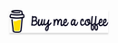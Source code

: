 <a href="https://www.buymeacoffee.com/aryama13" target="_blank"><img src="https://github.com/aryamasinha/aryamasinha/blob/main/img.png?raw=true" alt="Buy Me A Coffee" style="height: 41px !important;width: 174px !important;box-shadow: 0px 3px 2px 0px rgba(190, 190, 190, 0.5) !important;-webkit-box-shadow: 0px 3px 2px 0px rgba(190, 190, 190, 0.5) !important;" ></a>
